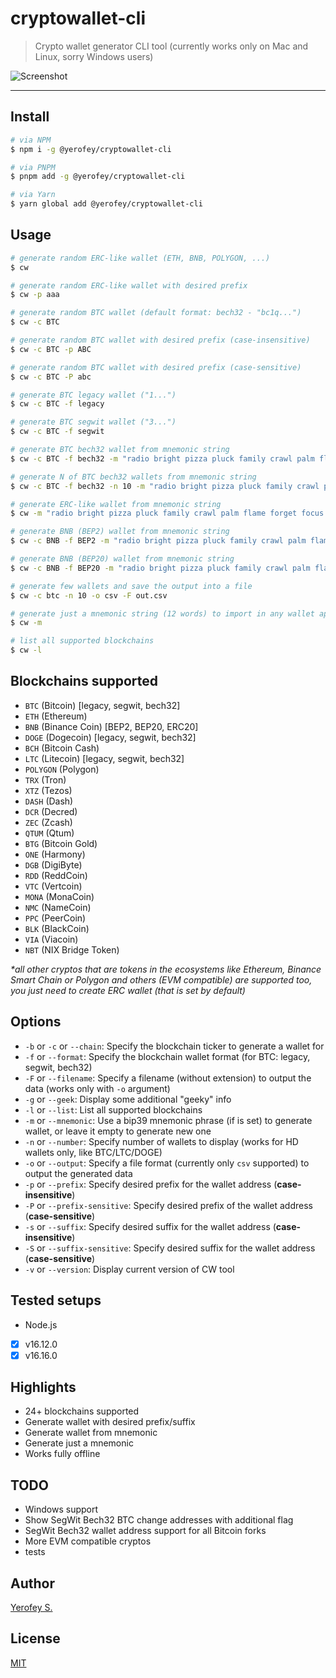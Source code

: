 # cryptowallet-cli

> Crypto wallet generator CLI tool (currently works only on Mac and Linux, sorry Windows users)

![Screenshot](https://i.imgur.com/KBb7NqW.png)

---

## Install

```bash
# via NPM
$ npm i -g @yerofey/cryptowallet-cli

# via PNPM
$ pnpm add -g @yerofey/cryptowallet-cli

# via Yarn
$ yarn global add @yerofey/cryptowallet-cli
```

## Usage

```bash
# generate random ERC-like wallet (ETH, BNB, POLYGON, ...)
$ cw

# generate random ERC-like wallet with desired prefix
$ cw -p aaa

# generate random BTC wallet (default format: bech32 - "bc1q...")
$ cw -c BTC

# generate random BTC wallet with desired prefix (case-insensitive)
$ cw -c BTC -p ABC

# generate random BTC wallet with desired prefix (case-sensitive)
$ cw -c BTC -P abc

# generate BTC legacy wallet ("1...")
$ cw -c BTC -f legacy

# generate BTC segwit wallet ("3...")
$ cw -c BTC -f segwit

# generate BTC bech32 wallet from mnemonic string
$ cw -c BTC -f bech32 -m "radio bright pizza pluck family crawl palm flame forget focus stock stadium"

# generate N of BTC bech32 wallets from mnemonic string
$ cw -c BTC -f bech32 -n 10 -m "radio bright pizza pluck family crawl palm flame forget focus stock stadium"

# generate ERC-like wallet from mnemonic string
$ cw -m "radio bright pizza pluck family crawl palm flame forget focus stock stadium"

# generate BNB (BEP2) wallet from mnemonic string
$ cw -c BNB -f BEP2 -m "radio bright pizza pluck family crawl palm flame forget focus stock stadium"

# generate BNB (BEP20) wallet from mnemonic string
$ cw -c BNB -f BEP20 -m "radio bright pizza pluck family crawl palm flame forget focus stock stadium"

# generate few wallets and save the output into a file
$ cw -c btc -n 10 -o csv -F out.csv

# generate just a mnemonic string (12 words) to import in any wallet app
$ cw -m

# list all supported blockchains
$ cw -l
```

## Blockchains supported

-   `BTC` (Bitcoin) [legacy, segwit, bech32]
-   `ETH` (Ethereum)
-   `BNB` (Binance Coin) [BEP2, BEP20, ERC20]
-   `DOGE` (Dogecoin) [legacy, segwit, bech32]
-   `BCH` (Bitcoin Cash)
-   `LTC` (Litecoin) [legacy, segwit, bech32]
-   `POLYGON` (Polygon)
-   `TRX` (Tron)
-   `XTZ` (Tezos)
-   `DASH` (Dash)
-   `DCR` (Decred)
-   `ZEC` (Zcash)
-   `QTUM` (Qtum)
-   `BTG` (Bitcoin Gold)
-   `ONE` (Harmony)
-   `DGB` (DigiByte)
-   `RDD` (ReddCoin)
-   `VTC` (Vertcoin)
-   `MONA` (MonaCoin)
-   `NMC` (NameCoin)
-   `PPC` (PeerCoin)
-   `BLK` (BlackCoin)
-   `VIA` (Viacoin)
-   `NBT` (NIX Bridge Token)

_\*all other cryptos that are tokens in the ecosystems like Ethereum, Binance Smart Chain or Polygon and others (EVM compatible) are supported too, you just need to create ERC wallet (that is set by default)_

## Options

-   `-b` or `-c` or `--chain`: Specify the blockchain ticker to generate a wallet for
-   `-f` or `--format`: Specify the blockchain wallet format (for BTC: legacy, segwit, bech32)
-   `-F` or `--filename`: Specify a filename (without extension) to output the data (works only with `-o` argument)
-   `-g` or `--geek`: Display some additional "geeky" info
-   `-l` or `--list`: List all supported blockchains
-   `-m` or `--mnemonic`: Use a bip39 mnemonic phrase (if is set) to generate wallet, or leave it empty to generate new one
-   `-n` or `--number`: Specify number of wallets to display (works for HD wallets only, like BTC/LTC/DOGE)
-   `-o` or `--output`: Specify a file format (currently only `csv` supported) to output the generated data
-   `-p` or `--prefix`: Specify desired prefix for the wallet address (**case-insensitive**)
-   `-P` or `--prefix-sensitive`: Specify desired prefix of the wallet address (**case-sensitive**)
-   `-s` or `--suffix`: Specify desired suffix for the wallet address (**case-insensitive**)
-   `-S` or `--suffix-sensitive`: Specify desired suffix for the wallet address (**case-sensitive**)
-   `-v` or `--version`: Display current version of CW tool

## Tested setups

-   Node.js

*   [x] v16.12.0
*   [x] v16.16.0

## Highlights

-   24+ blockchains supported
-   Generate wallet with desired prefix/suffix
-   Generate wallet from mnemonic
-   Generate just a mnemonic
-   Works fully offline

## TODO

-   Windows support
-   Show SegWit Bech32 BTC change addresses with additional flag
-   SegWit Bech32 wallet address support for all Bitcoin forks
-   More EVM compatible cryptos
-   tests

## Author

[Yerofey S.](https://github.com/yerofey)

## License

[MIT](https://github.com/yerofey/cryptowallet-cli/blob/master/LICENSE)
